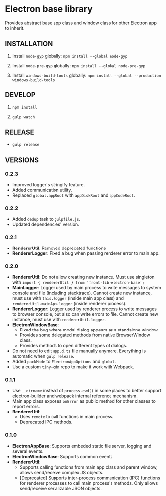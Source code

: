 # Electron base library

Provides abstract base app class and window class for other Electron app to inherit.

## INSTALLATION

1. Install `node-gyp` globally: `npm install --global node-gyp`

1. Install `node-pre-gyp` globally: `npm install --global node-pre-gyp`

1. Install `windows-build-tools` globally: `npm install --global --production windows-build-tools`

## DEVELOP

1. `npm install`

1. `gulp watch`

## RELEASE

* `gulp release`

## VERSIONS

### 0.2.3
- Improved logger's stringify feature.
- Added communication utility.
- Replaced `global.appRoot` with `appDiskRoot` and `appCodeRoot`.

### 0.2.2

- Added `dedup` task to `gulpfile.js`.
- Updated dependencies' version.

### 0.2.1

- **RendererUtil**: Removed deprecated functions
- **RendererLogger**: Fixed a bug when passing renderer error to main app.

### 0.2.0

- **RendererUtil**: Do not allow creating new instance. Must use singleton with `import { rendererUtil } from 'front-lib-electron-base';`
- **MainLogger**: Logger used by main process to write messages to system console and file (including stacktrace). Cannot create new instance, must use with `this.logger` (inside main app class) and `rendererUtil.mainApp.logger` (inside renderer process).
- **RendererLogger**: Logger used by renderer process to write messages to browser console, but also can write errors to file. Cannot create new instance, must use with `rendererUtil.logger`.
- **ElectronWindowBase**:
    * Fixed the bug where modal dialog appears as a standalone window.
	* Provides some delegated methods from native BrowserWindow class.
	* Provides methods to open different types of dialogs.
- Do not need to edit `app.d.ts` file manually anymore. Everything is automatic when `gulp release`.
- Added `packMode` to `ElectronAppOptions` and `global`.
- Use a custom `tiny-cdn` repo to make it work with Webpack.

### 0.1.1

- Use `__dirname` instead of `process.cwd()` in some places to better support electron-builder and webpack internal reference mechanism.
- Main app class exposes `onError` as public method for other classes to report errors.
- **RendererUtil**:
    * Uses `remote` to call functions in main process.
	* Deprecated IPC methods.

### 0.1.0

- **ElectronAppBase**: Supports embeded static file server, logging and several events.
- **ElectronWindowBase**: Supports common events
- **RendererUtil**: 
  - Supports calling functions from main app class and parent window, allows send/receive complex JS objects.
  - [Deprecated] Supports inter-process communication (IPC) functions for renderer processes to call main process's methods. Only allows send/receive serializable JSON objects.